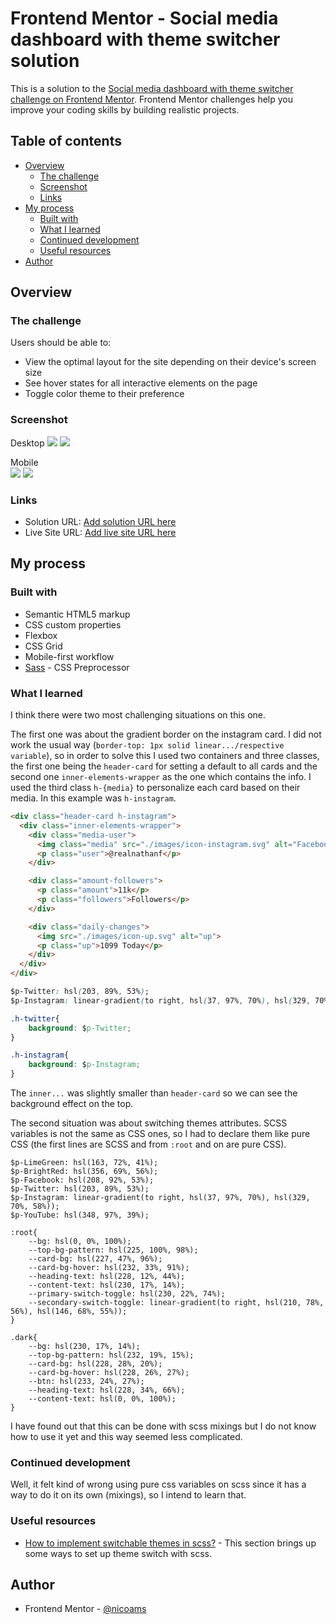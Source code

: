 # Frontend Mentor - Social media dashboard with theme switcher solution

This is a solution to the [Social media dashboard with theme switcher challenge on Frontend Mentor](https://www.frontendmentor.io/challenges/social-media-dashboard-with-theme-switcher-6oY8ozp_H). Frontend Mentor challenges help you improve your coding skills by building realistic projects. 

## Table of contents

- [Overview](#overview)
  - [The challenge](#the-challenge)
  - [Screenshot](#screenshot)
  - [Links](#links)
- [My process](#my-process)
  - [Built with](#built-with)
  - [What I learned](#what-i-learned)
  - [Continued development](#continued-development)
  - [Useful resources](#useful-resources)
- [Author](#author)

## Overview

### The challenge

Users should be able to:

- View the optimal layout for the site depending on their device's screen size
- See hover states for all interactive elements on the page
- Toggle color theme to their preference

### Screenshot

Desktop 
![](./screenshots/Social%20Media%20Dashboard%20-%20Desktop%20Light.png)
![](./screenshots/Social%20Media%20Dashboard%20-%20Desktop%20Dark.png)

Mobile  
![](./screenshots/Social%20Media%20Dashboard%20-%20Mobile%20Light.png)
![](./screenshots/Social%20Media%20Dashboard%20-%20Mobile%20Dark.png)

### Links

- Solution URL: [Add solution URL here](https://your-solution-url.com)
- Live Site URL: [Add live site URL here](https://your-live-site-url.com)

## My process

### Built with

- Semantic HTML5 markup
- CSS custom properties
- Flexbox
- CSS Grid
- Mobile-first workflow
- [Sass](sass-lang.com) - CSS Preprocessor

### What I learned

I think there were two most challenging situations on this one.

The first one was about the gradient border on the instagram card. I did not work the usual way (``border-top: 1px solid linear.../respective variable``), so in order to solve this I used two containers and three classes, the first one being the ``header-card`` for setting a default to all cards and the second one ``inner-elements-wrapper`` as the one which contains the info. I used the third class ``h-{media}`` to personalize each card based on their media. In this example was ``h-instagram``.

```html
<div class="header-card h-instagram">
  <div class="inner-elements-wrapper">
    <div class="media-user">
      <img class="media" src="./images/icon-instagram.svg" alt="Facebook">
      <p class="user">@realnathanf</p>
    </div>

    <div class="amount-followers">
      <p class="amount">11k</p>
      <p class="followers">Followers</p>
    </div>

    <div class="daily-changes">
      <img src="./images/icon-up.svg" alt="up">
      <p class="up">1099 Today</p>
    </div>
  </div>
</div>
```
```css
$p-Twitter: hsl(203, 89%, 53%);
$p-Instagram: linear-gradient(to right, hsl(37, 97%, 70%), hsl(329, 70%, 58%));

.h-twitter{
    background: $p-Twitter;
}

.h-instagram{
    background: $p-Instagram;
}
```

The ``inner...`` was slightly smaller than ``header-card`` so we can see the background effect on the top. 

The second situation was about switching themes attributes. SCSS variables is not the same as CSS ones, so I had to declare them like pure CSS (the first lines are SCSS and from ``:root`` and on are pure CSS).

```
$p-LimeGreen: hsl(163, 72%, 41%);
$p-BrightRed: hsl(356, 69%, 56%);
$p-Facebook: hsl(208, 92%, 53%);
$p-Twitter: hsl(203, 89%, 53%);
$p-Instagram: linear-gradient(to right, hsl(37, 97%, 70%), hsl(329, 70%, 58%));
$p-YouTube: hsl(348, 97%, 39%);

:root{
    --bg: hsl(0, 0%, 100%);
    --top-bg-pattern: hsl(225, 100%, 98%);
    --card-bg: hsl(227, 47%, 96%);
    --card-bg-hover: hsl(232, 33%, 91%);
    --heading-text: hsl(228, 12%, 44%);
    --content-text: hsl(230, 17%, 14%);
    --primary-switch-toggle: hsl(230, 22%, 74%);
    --secondary-switch-toggle: linear-gradient(to right, hsl(210, 78%, 56%), hsl(146, 68%, 55%));
}

.dark{
    --bg: hsl(230, 17%, 14%);
    --top-bg-pattern: hsl(232, 19%, 15%);
    --card-bg: hsl(228, 28%, 20%);
    --card-bg-hover: hsl(228, 26%, 27%);
    --btn: hsl(233, 24%, 27%);
    --heading-text: hsl(228, 34%, 66%);
    --content-text: hsl(0, 0%, 100%);
}
```

I have found out that this can be done with scss mixings but I do not know how to use it yet and this way seemed less complicated.


### Continued development

Well, it felt kind of wrong using pure css variables on scss since it has a way to do it on its own (mixings), so I intend to learn that.

### Useful resources

- [How to implement switchable themes in scss?](https://stackoverflow.com/questions/64390664/how-to-implement-switchable-themes-in-scss) - This section brings up some ways to set up theme switch with scss.

## Author

- Frontend Mentor - [@nicoams](https://www.frontendmentor.io/profile/nicoams)